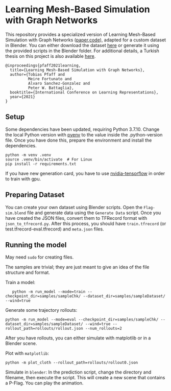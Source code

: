 # Learning Mesh-Based Simulation with Graph Networks

This repository provides a specialized version of Learning Mesh-Based Simulation with Graph Networks ([paper](https://arxiv.org/abs/2010.03409),[code](https://github.com/google-deepmind/deepmind-research/tree/master/meshgraphnets)), adapted for a custom dataset in Blender. You can either download the dataset [here](https://www.kaggle.com/datasets/saliherdemkaymak/flagdata) or generate it using the provided scripts in the Blender folder. For additional details, a Turkish thesis on this project is also available [here](https://drive.google.com/drive/u/0/starred).

    @inproceedings{pfaff2021learning,
      title={Learning Mesh-Based Simulation with Graph Networks},
      author={Tobias Pfaff and
              Meire Fortunato and
              Alvaro Sanchez-Gonzalez and
              Peter W. Battaglia},
      booktitle={International Conference on Learning Representations},
      year={2021}
    }

## Setup

Some dependencies have been updated, requiring Python 3.7.10. Change the local Python version with [pyenv](https://github.com/pyenv/pyenv) to the value inside the .python-version file. Once you have done this, prepare the environment and install the dependencies.

```
python -m venv .venv
source .venv/bin/activate  # For Linux
pip install -r requirements.txt
```

If you have new generation card, you have to use [nvidia-tensorflow](https://github.com/NVIDIA/tensorflow) in order to train with gpu.

## Preparing Dataset
You can create your own dataset using Blender scripts. Open the `Flag-sim.blend` file and generate data using the `Generate Data` script. Once you have created the JSON files, convert them to TFRecord format with `json_to_tfrecord.py`. After this process, you should have `train.tfrecord` (or test.tfrecord-eval.tfrecord) and `meta.json` files.

## Running the model

May need `sudo` for creating files.

The samples are trivial; they are just meant to give an idea of the file structure and format.

Train a model:
```
   python -m run_model --mode=train --checkpoint_dir=samples/sampleChk/ --dataset_dir=samples/sampleDataset/ --wind=true 
```

Generate some trajectory rollouts:

    
    python -m run_model --mode=eval --checkpoint_dir=samples/sampleChk/ --dataset_dir=samples/sampleDataset/ --wind=true --rollout_path=rollouts/rollout.json --num_rollouts=2

After you have rollouts, you can either simulate with matplotlib or in a Blender scene.

Plot with `matplotlib`:

    python -m plot_cloth --rollout_path=rollouts/rollout0.json

Simulate in `blender`: In the prediction script, change the directory and filename, then execute the script. This will create a new scene that contains a P-Flag. You can play the animation. 




